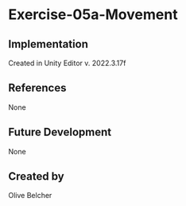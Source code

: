 # Exercise-05a-Movement


## Implementation
Created in Unity Editor v. 2022.3.17f

## References
None

## Future Development
None

## Created by
Olive Belcher
